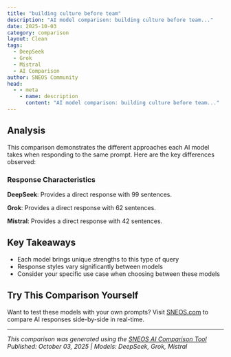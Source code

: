 ```yaml
---
title: "building culture before team"
description: "AI model comparison: building culture before team..."
date: 2025-10-03
category: comparison
layout: Clean
tags:
  - DeepSeek
  - Grok
  - Mistral
  - AI Comparison
author: SNEOS Community
head:
  - - meta
    - name: description
      content: "AI model comparison: building culture before team..."
---
```


<ChatComparison
  title="building culture before team"
  prompt="building culture before team"
  :responses='{
    "DeepSeek": "Of course. This is a powerful and often overlooked principle in leadership and organizational design. Building a strong, intentional culture *before* assembling a full team is like drawing the blueprint before you start construction. It ensures the final structure is sound, cohesive, and purposeful.\n\nHere\u2019s a deep dive into why and how to build culture before team.\n\n### The Core Idea: Culture as the Magnetic Field\n\nThink of your culture not as a byproduct of the people you hire, but as a **magnetic field** you deliberately create. This field will then naturally attract the right people (those who align with it) and repel the wrong ones (those who don\u0027t). If you hire a team first and hope a culture emerges, you\u0027ll likely end up with a disjointed set of individual sub-cultures, leading to friction, misalignment, and wasted energy.\n\n---\n\n### Why Build Culture First?\n\n1.  **Attracts the Right Talent, Repels the Wrong One:** When you are clear about your values, mission, and \u0022how we do things here,\u0022 your job postings and interviews become filters. You attract people who are genuinely excited by that culture, not just the job description. You also avoid the costly mistake of hiring a brilliant person who is a cultural misfit.\n\n2.  **Creates a Foundation for Autonomy:** A clear culture acts as a compass. When everyone understands the core principles, they can make decisions independently and confidently, knowing they are moving in the same general direction as everyone else. This is crucial for scalability.\n\n3.  **Prevents \u0022Culture by Default\u0022:** Without intentional design, culture will form anyway\u2014usually around the strongest (or loudest) personalities in the early team. This can lead to a culture of anxiety, competition, or complacency, which is incredibly difficult to change later.\n\n4.  **Enables Faster, Better Decision-Making:** From hiring to product features to customer service, a strong cultural framework provides a litmus test. \u0022Does this decision align with our value of \u0027Customer First\u0027?\u0022 This speeds up processes and creates consistency.\n\n5.  **Builds a Cohesive Identity from Day One:** The first ten employees set the tone for the next hundred. If they are united by a shared culture, that cohesion becomes a core part of the company\u0027s DNA, making it more resilient during periods of high growth or stress.\n\n---\n\n### How to Build Culture Before You Have a Team\n\nYou, as the founder or leader, must do this work personally. It\u0027s a solo exercise in introspection that becomes a collaborative one later.\n\n#### Phase 1: The Solitary Work (Define the Blueprint)\n\n1.  **Define Your Purpose (The \u0022Why\u0022):**\n    *   *Ask Yourself:* Beyond making money, why does this organization exist? What problem are we solving? What change do we want to create in the world?\n    *   *Output:* A clear, compelling, and concise purpose statement.\n\n2.  **Articulate Your Core Values (The \u0022How\u0022):**\n    *   *Ask Yourself:* What behaviors and principles are non-negotiable? What will we reward? What will we not tolerate? Be specific. Avoid generic words like \u0022integrity\u0022 or \u0022innovation.\u0022 Instead, define what they mean in action. (e.g., \u0022Transparency\u0022 becomes \u0022We share bad news early and give direct feedback.\u0022)\n    *   *Output:* 3-5 core values, each with 1-2 sentences of behavioral description.\n\n3.  **Envision the Work Environment (The \u0022Where\u0022):**\n    *   *Ask Yourself:* What will it feel like to work here? Is it fast-paced and competitive? Collaborative and supportive? Radically candid? How do we handle conflict? How do we celebrate wins?\n    *   *Output:* A short narrative describing the employee experience and the team environment you are committed to building.\n\n#### Phase 2: The Foundational Hires (Install the Cornerstones)\n\nYour first few hires are the most critical cultural decisions you will ever make. They are the living embodiments of your culture.\n\n1.  **Hire for Cultural Contribution, Not Just Cultural Fit.**\n    *   Don\u0027t just look for people who \u0022fit\u0022 your mold. Look for people who will strengthen and enrich the culture you\u0027ve defined. Do they bring the values to life in a unique way?\n    *   **Example:** If one of your values is \u0022We Learn Publicly,\u0022 a candidate who writes blogs about their failures and what they learned is a strong cultural contributor.\n\n2.  **Weave Culture into Your Hiring Process.**\n    *   **Job Descriptions:** Don\u0027t just list skills. Describe your culture and explicitly state the values.\n    *   **Interviews:** Ask value-based questions.\n        *   *For \u0022Ownership\u0022:* \u0022Tell me about a time a project failed. What was your part in it, and what did you do?\u0022\n        *   *For \u0022Bias for Action\u0022:* \u0022Describe a time you had to make a decision with incomplete information. What did you do?\u0022\n    *   **Involve Others:** If you have a co-founder, ensure you are both aligned on cultural assessment.\n\n#### Phase 3: Live It Relentlessly (Build the Structure)\n\nOnce you have your first team members, the culture is no longer a blueprint\u2014it\u0027s a living thing you must nurture.\n\n1.  **Onboard with Culture:** Spend as much time on values and purpose as you do on HR paperwork and tools.\n2.  **Lead by Example:** You must be the ultimate role model for the culture. If you violate the stated values, you destroy trust and the culture instantly becomes \u0022just a poster on the wall.\u0022\n3.  **Reinforce through Rituals:** Create small, consistent habits that bring the culture to life.\n    *   *Value:* \u0022Celebrate Small Wins\u0022 -\u003E *Ritual:* Start every team meeting with shout-outs.\n    *   *Value:* \u0022Open Debate\u0022 -\u003E *Ritual:* Designate a \u0022devil\u0027s advocate\u0022 in key meetings.\n4.  **Talk About It Constantly:** Weave references to your purpose and values into everyday conversations, project reviews, and performance feedback.\n\n### A Practical Example: A Startup\n\n*   **Founder\u0027s Solitary Work:**\n    *   **Purpose:** \u0022To democratize financial literacy for young adults.\u0022\n    *   **Values:** 1. **Empathy First** (We start by understanding our user\u0027s fear and confusion). 2. **Radical Clarity** (We avoid jargon and make the complex simple). 3. **Bias for Action** (We build, ship, and learn quickly).\n*   **Hiring Process:**\n    *   The job description for the first marketer emphasizes \u0022Radical Clarity\u0022 and \u0022Empathy First.\u0022\n    *   In the interview, the founder asks: \u0022Walk me through a financial concept as if I were a 19-year-old with no investing experience.\u0022 This tests for both clarity and empathy.\n*   **Living the Culture:**\n    *   The first team meeting includes a \u0022User Empathy Session\u0022 where they read real customer support emails aloud.\n    *   When a team member proposes a complex feature, the founder asks, \u0022Does this align with Radical Clarity?\u0022\n\n### Conclusion\n\nBuilding culture before team flips the traditional script. It moves culture from a passive, emergent property to an active, strategic tool. It is the work of a founder to **define the gravitational field** that will hold the organization together as it grows. By investing in this blueprint first, you don\u0027t just build a team; you build an organization with a soul, capable of achieving remarkable things.",
    "Grok": "Building a strong culture before assembling a team is a strategic approach that can set the foundation for long-term success. Culture defines the values, behaviors, and shared vision that guide how a team operates and interacts. When culture is prioritized upfront, it acts as a filter to attract the right talent and ensures alignment from the start. Here\u0027s a breakdown of why and how to build culture before forming a team:\n\n### Why Build Culture First?\n1. **Clarity of Purpose**: A well-defined culture clarifies the mission, vision, and values of the organization or project. It answers the \u0022why\u0022 behind what you\u0027re doing, which helps attract team members who resonate with that purpose.\n2. **Attracts the Right Talent**: Culture acts as a magnet for individuals who share similar values and work ethics, reducing the likelihood of mismatches or conflicts later on.\n3. **Guides Decision-Making**: A strong culture provides a framework for decision-making and behavior, ensuring consistency even before a team is fully formed.\n4. **Reduces Turnover**: When team members are aligned with the culture from the beginning, they are more likely to stay engaged and committed.\n5. **Sets the Tone**: Culture established early shapes the environment and expectations, preventing toxic dynamics from emerging as the team grows.\n\n### Steps to Build Culture Before a Team\n1. **Define Core Values**:\n   - Identify the non-negotiable principles that will guide your organization or project. For example, values like transparency, innovation, or collaboration.\n   - Ask yourself: What kind of environment do I want to create? How do I want people to feel when they work here?\n   - Document these values clearly so they can be communicated consistently.\n\n2. **Craft a Clear Mission and Vision**:\n   - Develop a mission statement that explains the \u0022why\u0022 behind your work.\n   - Create a vision statement that outlines the long-term impact or goals you aim to achieve.\n   - These statements will serve as a north star for the team and help align everyone toward a common purpose.\n\n3. **Establish Behavioral Norms**:\n   - Define how these values translate into day-to-day behavior. For instance, if \u0022collaboration\u0022 is a value, what does that look like in meetings or workflows?\n   - Think about how conflicts will be resolved, how feedback will be given, and how success will be celebrated.\n\n4. **Lead by Example**:\n   - As the founder or leader, embody the culture you want to create. Your actions, communication style, and decisions will set the tone.\n   - Be intentional about demonstrating the values in every interaction, even before a team is in place.\n\n5. **Create Systems and Processes That Reflect Culture**:\n   - Design workflows, communication channels, and decision-making frameworks that align with your values.\n   - For example, if inclusivity is a core value, ensure that future hiring processes and team structures prioritize diversity and equal opportunity.\n\n6. **Communicate Culture in Recruitment**:\n   - When you start building the team, incorporate the culture into job descriptions, interviews, and onboarding.\n   - Be transparent about expectations and use culture-fit questions during hiring to ensure alignment (e.g., \u0022How do you handle feedback?\u0022 or \u0022What kind of work environment do you thrive in?\u0022).\n\n7. **Plan for Scalability**:\n   - Think about how the culture will evolve as the team grows. Establish rituals (like regular check-ins or team-building activities) early on to maintain cultural cohesion.\n   - Create documentation or a \u0022culture handbook\u0022 that can be shared with new hires to preserve the foundation you\u0027ve built.\n\n### Potential Challenges and How to Address Them\n- **Lack of Input from Others**: Building culture solo can feel isolating, and you might miss diverse perspectives. Solution: Seek feedback from mentors, advisors, or peers to refine your vision before bringing a team on board.\n- **Risk of Rigidity**: A culture defined too strictly might deter potential talent or stifle adaptability. Solution: Leave room for evolution and encourage team input once they join.\n- **Difficulty in Translation**: Values on paper might not easily translate to real-world actions. Solution: Focus on actionable behaviors tied to each value and consistently reinforce them.\n\n### Example of Culture Before Team\nImagine you\u0027re starting a tech startup focused on sustainability. Before hiring, you might:\n- Define values like \u0022environmental impact first,\u0022 \u0022radical transparency,\u0022 and \u0022continuous learning.\u0022\n- Craft a mission like \u0022building tech solutions to reduce carbon footprints globally.\u0022\n- Decide that transparency means sharing project updates weekly, even if they include failures.\n- Use these principles in job postings to attract candidates passionate about sustainability and open communication.\n\nBy prioritizing culture, you create a strong foundation that guides who you hire, how you operate, and how you scale. It\u2019s like setting the rules of the game before inviting players\u2014everyone knows what to expect and how to contribute to a shared goal.\n\nWould you like specific examples or tools to help define values or create a culture handbook? Let me know!",
    "Mistral": "Building a strong organizational culture before assembling a team can set the foundation for a cohesive, motivated, and productive work environment. Here are some steps to help you establish a robust culture before your team is in place:\n\n### 1. **Define Core Values**\n   - **Identify Key Principles:** Determine the core values that will guide your organization. These could include integrity, innovation, collaboration, customer focus, etc.\n   - **Communicate Clearly:** Ensure that these values are clearly articulated and easily understood by anyone who joins the team.\n\n### 2. **Create a Vision and Mission Statement**\n   - **Vision Statement:** Outline the long-term goals and aspirations of the organization.\n   - **Mission Statement:** Define the purpose and objectives of the organization.\n\n### 3. **Establish Norms and Expectations**\n   - **Behavioral Norms:** Set guidelines for how team members should interact with each other, customers, and stakeholders.\n   - **Performance Expectations:** Define what success looks like and how performance will be measured.\n\n### 4. **Develop Policies and Procedures**\n   - **HR Policies:** Create policies around hiring, onboarding, training, and development.\n   - **Operational Procedures:** Establish standard operating procedures (SOPs) for key processes.\n\n### 5. **Foster a Positive Work Environment**\n   - **Physical Space:** If you have a physical office, design it to be conducive to the culture you want to foster (e.g., open floor plans for collaboration, quiet spaces for focus).\n   - **Remote Work:** For remote teams, ensure that communication tools and virtual spaces are set up to encourage interaction and collaboration.\n\n### 6. **Promote Diversity and Inclusion**\n   - **Diverse Hiring:** Plan to hire a diverse team to bring different perspectives and ideas.\n   - **Inclusive Practices:** Implement practices that ensure everyone feels valued and included.\n\n### 7. **Encourage Continuous Learning**\n   - **Training Programs:** Plan for ongoing training and development opportunities.\n   - **Feedback Mechanisms:** Establish systems for regular feedback and performance reviews.\n\n### 8. **Build a Strong Leadership Team**\n   - **Lead by Example:** Ensure that leaders embody the core values and behaviors you want to see in the team.\n   - **Mentorship:** Plan for mentorship programs to help new team members integrate smoothly.\n\n### 9. **Communicate Effectively**\n   - **Transparent Communication:** Be open and transparent about the organization\u0027s goals, challenges, and successes.\n   - **Regular Updates:** Plan for regular updates and meetings to keep everyone informed and engaged.\n\n### 10. **Celebrate Successes and Learn from Failures**\n   - **Recognition Programs:** Plan for ways to recognize and reward achievements.\n   - **Learning Culture:** Foster a culture where failures are seen as opportunities for learning and growth.\n\n### 11. **Engage with the Community**\n   - **Corporate Social Responsibility (CSR):** Plan for initiatives that give back to the community.\n   - **Industry Engagement:** Engage with industry peers and participate in relevant events and forums.\n\n### 12. **Prepare for Onboarding**\n   - **Onboarding Plan:** Develop a comprehensive onboarding plan to help new team members understand the culture, values, and expectations from day one.\n   - **Welcome Kit:** Create a welcome kit that includes information about the company, its culture, and key resources.\n\nBy laying this groundwork, you create a solid foundation that will help your team thrive once they are in place. A well-defined culture can attract the right talent, foster a sense of belonging, and drive the organization towards its goals."
  }'
  published-date="21:02"
/>

## Analysis

This comparison demonstrates the different approaches each AI model takes when responding to the same prompt. Here are the key differences observed:

### Response Characteristics

**DeepSeek**: Provides a direct response with 99 sentences. 

**Grok**: Provides a direct response with 62 sentences. 

**Mistral**: Provides a direct response with 42 sentences. 

## Key Takeaways

- Each model brings unique strengths to this type of query
- Response styles vary significantly between models
- Consider your specific use case when choosing between these models

## Try This Comparison Yourself

Want to test these models with your own prompts? Visit [SNEOS.com](https://sneos.com) to compare AI responses side-by-side in real-time.

---

*This comparison was generated using the [SNEOS AI Comparison Tool](https://sneos.com)*
*Published: October 03, 2025 | Models: DeepSeek, Grok, Mistral*
